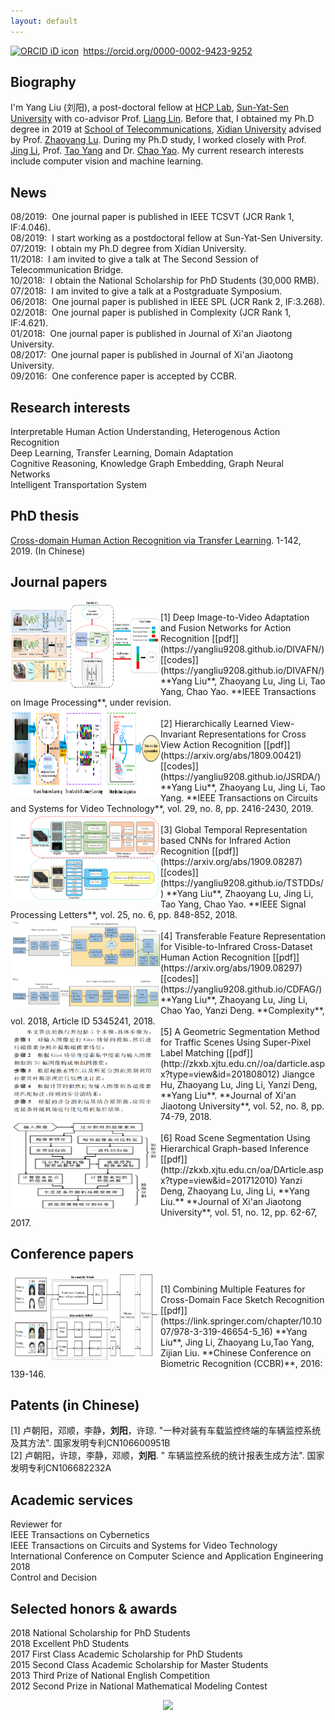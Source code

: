```yaml
---
layout: default
---
```


<div itemscope itemtype="https://schema.org/Person"><a itemprop="sameAs" content="https://orcid.org/0000-0002-9423-9252" href="https://orcid.org/0000-0002-9423-9252" target="orcid.widget" rel="noopener noreferrer" style="vertical-align:top;"><img src="https://orcid.org/sites/default/files/images/orcid_16x16.png" style="width:1em;margin-right:.5em;" alt="ORCID iD icon">https://orcid.org/0000-0002-9423-9252</a></div>   

## Biography
I'm Yang Liu (刘阳), a post-doctoral fellow at [HCP Lab](http://www.sysu-hcp.net/home/), [Sun-Yat-Sen University](http://www.sysu.edu.cn/) with co-advisor Prof. [Liang Lin](http://www.linliang.net/). Before that, I obtained my Ph.D degree in 2019 at [School of Telecommunications](http://ste.xidian.edu.cn/), [Xidian University](https://www.xidian.edu.cn/) advised by Prof. [Zhaoyang Lu](http://web.xidian.edu.cn/zhylu/). During my Ph.D study, I worked closely with Prof. [Jing Li](https://web.xidian.edu.cn/jingli/), Prof. [Tao Yang](http://teacher.nwpu.edu.cn/taoyang.html) and Dr. [Chao Yao](https://scholar.google.com/citations?user=n6w02qoAAAAJ&hl=en). My current research interests include computer vision and machine learning.  

## News
08/2019:&nbsp;   One journal paper is published in IEEE TCSVT (JCR Rank 1, IF:4.046).   
08/2019:&nbsp;   I start working as a postdoctoral fellow at Sun-Yat-Sen University.       
07/2019:&nbsp;   I obtain my Ph.D degree from Xidian University.   
11/2018:&nbsp;   I am invited to give a talk at The Second Session of Telecommunication Bridge.  
10/2018:&nbsp;   I obtain the National Scholarship for PhD Students (30,000 RMB).    
07/2018:&nbsp;   I am invited to give a talk at a Postgraduate Symposium.   
06/2018:&nbsp;   One journal paper is published in IEEE SPL (JCR Rank 2, IF:3.268).  
02/2018:&nbsp;   One journal paper is published in Complexity (JCR Rank 1, IF:4.621).   
01/2018:&nbsp;   One journal paper is published in Journal of Xi'an Jiaotong University.  
08/2017:&nbsp;   One journal paper is published in Journal of Xi'an Jiaotong University.  
09/2016:&nbsp;   One conference paper is accepted by CCBR.  

## Research interests
Interpretable Human Action Understanding, Heterogenous Action Recognition  
Deep Learning, Transfer Learning, Domain Adaptation  
Cognitive Reasoning, Knowledge Graph Embedding, Graph Neural Networks  
Intelligent Transportation System  

## PhD thesis  
[Cross-domain Human Action Recognition via Transfer Learning](https://yangliu9208.github.io/home/). 1-142, 2019. (In Chinese)  

## Journal papers  

<div align="left">
          <a>
            <img border="0" src="./TIP.png" align="left" width="240" height="140">
          </a> 
</div>
[1] Deep Image-to-Video Adaptation and Fusion Networks for Action Recognition  [[pdf]](https://yangliu9208.github.io/DIVAFN/)[[codes]](https://yangliu9208.github.io/DIVAFN/)          
**Yang Liu**, Zhaoyang Lu, Jing Li, Tao Yang, Chao Yao.    
**IEEE Transactions on Image Processing**, under revision.   


<div align="left">
          <a>
            <img border="0" src="./TCSVT.png" align="left" width="240" height="140">
          </a> 
</div>
[2] Hierarchically Learned View-Invariant Representations for Cross View Action Recognition  [[pdf]](https://arxiv.org/abs/1809.00421)[[codes]](https://yangliu9208.github.io/JSRDA/)   
**Yang Liu**, Zhaoyang Lu, Jing Li, Tao Yang.  
**IEEE Transactions on Circuits and Systems for Video Technology**, vol. 29, no. 8, pp. 2416-2430, 2019.   


<div align="left">
          <a>
            <img border="0" src="./SPL.png" align="left" width="240" height="140">
          </a> 
</div>
[3] Global Temporal Representation based CNNs for Infrared Action Recognition  [[pdf]](https://arxiv.org/abs/1909.08287)[[codes]](https://yangliu9208.github.io/TSTDDs/)    
**Yang Liu**, Zhaoyang Lu, Jing Li, Tao Yang, Chao Yao.   
**IEEE Signal Processing Letters**, vol. 25, no. 6, pp. 848-852, 2018.   


<div align="left">
          <a>
            <img border="0" src="./Complexity.png" align="left" width="240" height="140">
          </a> 
</div>
[4] Transferable Feature Representation for Visible-to-Infrared Cross-Dataset Human Action Recognition  [[pdf]](https://arxiv.org/abs/1909.08297)[[codes]](https://yangliu9208.github.io/CDFAG/)     
**Yang Liu**, Zhaoyang Lu, Jing Li, Chao Yao, Yanzi Deng.  
**Complexity**, vol. 2018, Article ID 5345241, 2018.    


<div align="left">
          <a>
            <img border="0" src="./XJT1.png" align="left" width="240" height="140">
          </a> 
</div>
[5] A Geometric Segmentation Method for Traffic Scenes Using Super-Pixel Label Matching  [[pdf]](http://zkxb.xjtu.edu.cn//oa/darticle.aspx?type=view&id=201808012)     
Jiangce Hu, Zhaoyang Lu, Jing Li, Yanzi Deng, **Yang Liu**.  
**Journal of Xi'an Jiaotong University**, vol. 52, no. 8, pp. 74-79, 2018.  


<div align="left">
          <a>
            <img border="0" src="./XJT2.png" align="left" width="240" height="140">
          </a> 
</div>
[6] Road Scene Segmentation Using Hierarchical Graph-based Inference  [[pdf]](http://zkxb.xjtu.edu.cn/oa/DArticle.aspx?type=view&id=201712010)     
Yanzi Deng, Zhaoyang Lu, Jing Li, **Yang Liu.**  
**Journal of Xi'an Jiaotong University**, vol. 51, no. 12, pp. 62-67, 2017.  

## Conference papers 
<div align="left">
          <a>
            <img border="0" src="./CCBR.png" align="left" width="240" height="140">
          </a> 
</div>
[1] Combining Multiple Features for Cross-Domain Face Sketch Recognition  [[pdf]](https://link.springer.com/chapter/10.1007/978-3-319-46654-5_16)   
**Yang Liu**, Jing Li, Zhaoyang Lu,Tao Yang, Zijian Liu.  
**Chinese Conference on Biometric Recognition (CCBR)**, 2016: 139-146.  

## Patents (in Chinese) 
[1] 卢朝阳，邓顺，李静，**刘阳**，许琼. "一种对装有车载监控终端的车辆监控系统及其方法". 国家发明专利CN106600951B    
[2] 卢朝阳，许琼，李静，邓顺，**刘阳**. " 车辆监控系统的统计报表生成方法". 国家发明专利CN106682232A  

## Academic services 
Reviewer for   
IEEE Transactions on Cybernetics  
IEEE Transactions on Circuits and Systems for Video Technology  
International Conference on Computer Science and Application Engineering 2018  
Control and Decision  

## Selected honors & awards  
2018 National Scholarship for PhD Students  
2018 Excellent PhD Students      
2017 First Class Academic Scholarship for PhD Students  
2015 Second Class Academic Scholarship for Master Students   
2013 Third Prize of National English Competition   
2012 Second Prize in National Mathematical Modeling Contest

<div align="center">
<a href="https://clustrmaps.com/site/1afab"  title="Visit tracker"><img src="//www.clustrmaps.com/map_v2.png?d=4gcumkWOGcGMkP7mPeNRWlKjBOWOoFnp4f3NrPlhG8U&cl=ffffff" /></a>
</div> 
